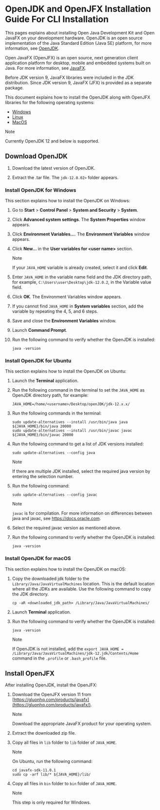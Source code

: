 # OpenJDK and OpenJFX Installation Guide For CLI Installation 

This pages explains about installing Open Java Development Kit and Open JavaFX on your development hardware. OpenJDK is an open source implementation of the Java Standard Edition (Java SE) platform, for more information, see [OpenJDK](http://openjdk.java.net/).

Open JavaFX (OpenJFX) is an open source, next generation client application platform for desktop, mobile and embedded systems built on Java. For more information, see [JavaFX](https://openjfx.io/).

Before JDK version 9, JavaFX libraries were included in the JDK distribution. Since JDK version 9, JavaFX (JFX) is provided as a separate package.

This document explains how to install the OpenJDK along with OpenJFX libraries for the following operating systems:

- [Windows](#install-openjdk-for-windows)
- [Linux](#install-openjdk-for-ubuntu)
- [MacOS](#install-openjdk-for-macos)


> [!NOTE]
> Currently OpenJDK 12 and below is supported. 

## Download OpenJDK

1. Download the latest version of OpenJDK. 

2. Extract the .tar file. The `jdk-12.0.02>` folder appears.

### Install OpenJDK for Windows

This section explains how to install the OpenJDK on Windows:

1. Go to **Start** > **Control Panel** > **System and Security** > **System**.

2. Click **Advanced system settings**. The **System Properties** window appears.

3. Click **Environment Variables...**. The **Environment Variables** window appears.

4. Click **New...** in the **User variables for \<user name\>** section.
    > [!NOTE]
    > If your `JAVA_HOME` variable is already created, select it and click **Edit**.

5. Enter `JAVA_HOME` in the variable name field and the JDK directory path, for example, `C:\Users\user\Desktop\jdk-12.0.2`, in the Variable value field.

6. Click **OK**. The Environment Variables window appears.

7. If you cannot find `JAVA_HOME` in **System variables** section, add the variable by repeating the 4, 5, and 6 steps.

8. Save and close the **Environment Variables** window.

9. Launch **Command Prompt**.

10. Run the following command to verify whether the OpenJDK is installed:
    ```
    java -version
    ```

### Install OpenJDK for Ubuntu

This section explains how to install the OpenJDK on Ubuntu:

1. Launch the **Terminal** application.

2. Run the following command in the terminal to set the `JAVA_HOME` as OpenJDK directory path, for example:
    ```
    JAVA_HOME=/home/<username>/Desktop/openJDK/jdk-12.x.x/
    ```

3. Run the following commands in the terminal:
    ```
    sudo update-alternatives --install /usr/bin/java java ${JAVA_HOME}/bin/java 20000
    sudo update-alternatives --install /usr/bin/javac javac ${JAVA_HOME}/bin/javac 20000
    ```

4. Run the following command to get a list of JDK versions installed:
    ```
    sudo update-alternatives --config java
    ```
    > [!NOTE]
    > If there are multiple JDK installed, select the required java version by entering the selection number.

5. Run the following command:
    ```
    sudo update-alternatives --config javac
    ```
    > [!NOTE]
    > `javac` is for compilation. For more information on differences between java and javac, see https://docs.oracle.com.

4. Select the required javac version as mentioned above.

6. Run the following command to verify whether the OpenJDK is installed:
    ```
    java -version
    ```

### Install OpenJDK for macOS

This section explains how to install the OpenJDK on macOS:

1. Copy the downloaded jdk folder to the `Library/Java/JavaVirtualMachines` location. This is the default location where all the JDKs are available. Use the following command to copy the JDK directory.
    ```
    cp -aR <downloaded_jdk_path> /Library/Java/JavaVirtualMachines/
    ```

2. Launch **Terminal** application.

3. Run the following command to verify whether the OpenJDK is installed:
    ```
    java -version
    ```

    > [!NOTE]
    > If OpenJDK is not installed, add the `export JAVA_HOME = /Library/Java/JavaVirtualMachines/jdk-12.jdk/Contents/Home` command in the `.profile` or `.bash_profile` file.


## Install OpenJFX

After installing OpenJDK, install the OpenJFX:

1. Download the OpenJFX version 11 from [https://gluonhq.com/products/javafx](https://gluonhq.com/products/javafx/).
   
    > [!NOTE]
    > Download the appropriate JavaFX product for your operating system.

2. Extract the downloaded zip file.

3. Copy all files in `lib` folder to `lib` folder of `JAVA_HOME`.
   
   > [!NOTE]
   > On Ubuntu, run the following command:
   > ```
   > cd javafx-sdk-11.0.1
   > sudo cp -arf lib/* ${JAVA_HOME}/lib/
   > ```

4. Copy all files in `bin` folder to `bin` folder of `JAVA_HOME`.
   
   > [!NOTE]
   > This step is only required for Windows.

